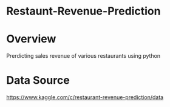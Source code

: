 # Restaunt-Revenue-Prediction

# Overview
Prerdicting sales revenue of various restaurants using python

# Data Source
https://www.kaggle.com/c/restaurant-revenue-prediction/data
